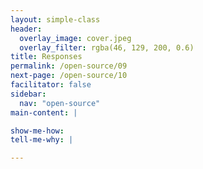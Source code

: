 ```yaml
---
layout: simple-class
header:
  overlay_image: cover.jpeg
  overlay_filter: rgba(46, 129, 200, 0.6)
title: Responses
permalink: /open-source/09
next-page: /open-source/10
facilitator: false
sidebar:
  nav: "open-source"
main-content: |

show-me-how:
tell-me-why: |

---
```

